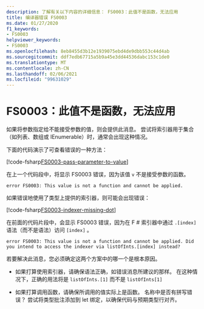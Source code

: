 ```yaml
---
description: 了解有关以下内容的详细信息： FS0003：此值不是函数，无法应用
title: 编译器错误 FS0003
ms.date: 01/27/2020
f1_keywords:
- FS0003
helpviewer_keywords:
- FS0003
ms.openlocfilehash: 8eb8455d3b12e1939075ebd4de9dbb553c44d4ab
ms.sourcegitcommit: ddf7edb67715a5b9a45e3dd44536dabc153c1de0
ms.translationtype: MT
ms.contentlocale: zh-CN
ms.lasthandoff: 02/06/2021
ms.locfileid: "99631029"
---
```

# <a name="fs0003-this-value-is-not-a-function-and-cannot-be-applied"></a>FS0003：此值不是函数，无法应用

如果将参数指定给不能接受参数的值，则会提供此消息。  尝试将索引器用于集合（如列表、数组或 IEnumerable）时，通常会出现这种情况。

下面的代码演示了可查看错误的一种方法：

[!code-fsharp[FS0003-pass-parameter-to-value](~/samples/snippets/fsharp/compiler-messages/fs0003.fsx#L2-L4)]

在上一个代码段中，将显示 FS0003 错误，因为该值 `v` 不是接受参数的函数。

```text
error FS0003: This value is not a function and cannot be applied.
```

如果错误地使用了类型上提供的索引器，则可能会出现错误：

[!code-fsharp[FS0003-indexer-missing-dot](~/samples/snippets/fsharp/compiler-messages/fs0003.fsx#L7-L8)]

在前面的代码片段中，会显示 FS0003 错误，因为在 F # 索引器中通过 `.[index]` 语法（而不是语法）访问 `[index]` 。

```text
error FS0003: This value is not a function and cannot be applied. Did you intend to access the indexer via listOfInts.[index] instead?
```

若要解决此消息，您必须确定这两个方案中的哪一个是根本原因。

- 如果打算使用索引器，请确保语法正确，如错误消息所建议的那样。 在这种情况下，正确的用法将是 `listOfInts.[1]` 而不是 `listOfInts[1]`

- 如果打算调用函数，请确保所调用的值实际上是函数。 名称中是否有拼写错误？ 尝试将类型批注添加到 let 绑定，以确保代码与预期类型行对齐。
